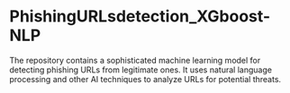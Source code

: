 # PhishingURLsdetection_XGboost-NLP
The repository contains a sophisticated machine learning model for detecting phishing URLs from legitimate ones. It uses natural language processing and other AI techniques to analyze URLs for potential threats.
